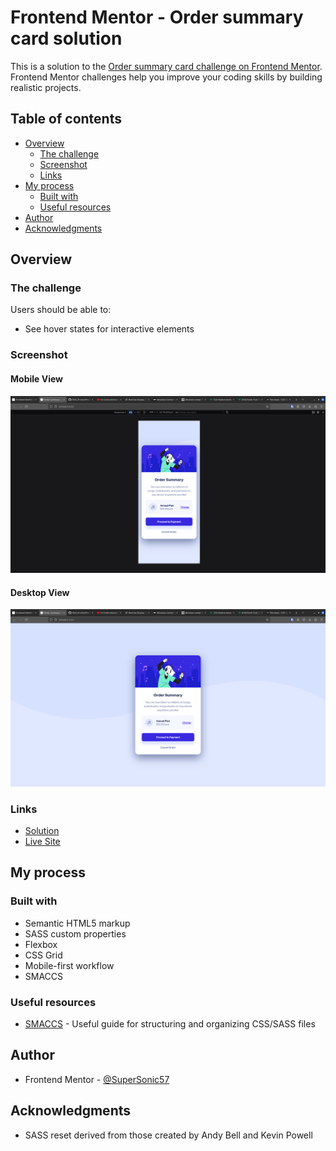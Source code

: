 # Frontend Mentor - Order summary card solution

This is a solution to the [Order summary card challenge on Frontend Mentor](https://www.frontendmentor.io/challenges/order-summary-component-QlPmajDUj). Frontend Mentor challenges help you improve your coding skills by building realistic projects. 

## Table of contents

- [Overview](#overview)
  - [The challenge](#the-challenge)
  - [Screenshot](#screenshot)
  - [Links](#links)
- [My process](#my-process)
  - [Built with](#built-with)
  - [Useful resources](#useful-resources)
- [Author](#author)
- [Acknowledgments](#acknowledgments)

## Overview

### The challenge

Users should be able to:

- See hover states for interactive elements

### Screenshot

#### Mobile View

![](./screenshot-mobile.png)

#### Desktop View

![](./screenshot-desktop.png)

### Links

- [Solution]()
- [Live Site]()

## My process

### Built with

- Semantic HTML5 markup
- SASS custom properties
- Flexbox
- CSS Grid
- Mobile-first workflow
- SMACCS

### Useful resources

- [SMACCS](https://smacss.com/) - Useful guide for structuring and organizing CSS/SASS files

## Author

- Frontend Mentor - [@SuperSonic57](https://www.frontendmentor.io/profile/SuperSonic57)

## Acknowledgments

- SASS reset derived from those created by Andy Bell and Kevin Powell